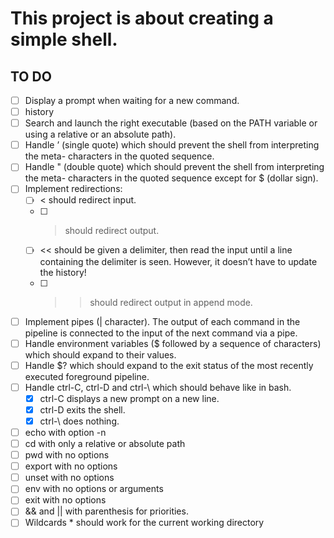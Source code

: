 # This project is about creating a simple shell.

## TO DO
- [ ] Display a prompt when waiting for a new command.
- [ ] history
- [ ] Search and launch the right executable (based on the PATH variable or using a relative or an absolute path).
- [ ] Handle ’ (single quote) which should prevent the shell from interpreting the meta-
characters in the quoted sequence.
- [ ] Handle " (double quote) which should prevent the shell from interpreting the meta- characters in the quoted sequence except for $ (dollar sign).
- [ ] Implement redirections:
	- [ ] < should redirect input.
	- [ ] > should redirect output.
	- [ ] << should be given a delimiter, then read the input until a line containing the delimiter is seen. However, it doesn’t have to update the history!
	- [ ] >> should redirect output in append mode.
- [ ] Implement pipes (| character). The output of each command in the pipeline is
connected to the input of the next command via a pipe.
- [ ] Handle environment variables ($ followed by a sequence of characters) which should expand to their values.
- [ ] Handle $? which should expand to the exit status of the most recently executed foreground pipeline.
- [ ] Handle ctrl-C, ctrl-D and ctrl-\ which should behave like in bash.
	- [X] ctrl-C displays a new prompt on a new line.
	- [X] ctrl-D exits the shell.
	- [X] ctrl-\ does nothing.
- [ ] echo with option -n
- [ ] cd with only a relative or absolute path
- [ ] pwd with no options
- [ ] export with no options
- [ ] unset with no options
- [ ] env with no options or arguments
- [ ] exit with no options
- [ ] && and || with parenthesis for priorities.
- [ ] Wildcards * should work for the current working directory

